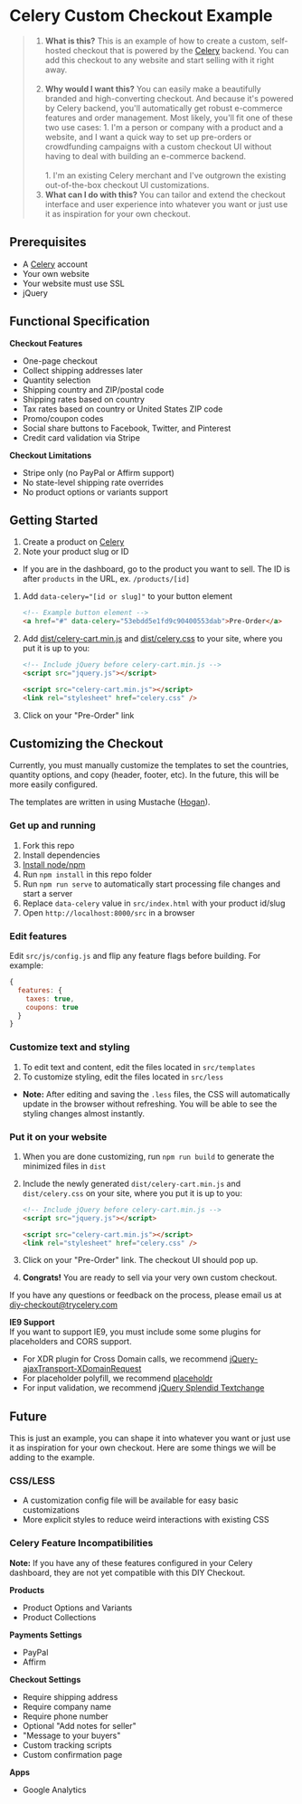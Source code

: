 Celery Custom Checkout Example
============

> 1. **What is this?** This is an example of how to create a custom, self-hosted checkout that is powered by the [Celery](https://trycelery.com) backend. You can add this checkout to any website and start selling with it right away.<br/><br/>
> 1. **Why would I want this?** You can easily make a beautifully branded and high-converting checkout. And because it's powered by Celery backend, you'll automatically get robust e-commerce features and order management. Most likely, you'll fit one of these two use cases:
    1. I'm a person or company with a product and a website, and I want a quick way to set up pre-orders or crowdfunding campaigns with a custom checkout UI without having to deal with building an e-commerce backend. <br/><br/>
    1. I'm an existing Celery merchant and I've outgrown the existing out-of-the-box checkout UI customizations.
> 1. **What can I do with this?** You can tailor and extend the checkout interface and user experience into whatever you want or just use it as inspiration for your own checkout.

## Prerequisites

* A [Celery](https://trycelery.com) account
* Your own website
* Your website must use SSL
* jQuery

## Functional Specification

**Checkout Features**

* One-page checkout
* Collect shipping addresses later
* Quantity selection
* Shipping country and ZIP/postal code
* Shipping rates based on country 
* Tax rates based on country or United States ZIP code
* Promo/coupon codes
* Social share buttons to Facebook, Twitter, and Pinterest
* Credit card validation via Stripe

**Checkout Limitations**

* Stripe only (no PayPal or Affirm support)
* No state-level shipping rate overrides
* No product options or variants support

## Getting Started

1. Create a product on [Celery](https://trycelery.com)
1. Note your product slug or ID
  * If you are in the dashboard, go to the product you want to sell. The ID is after `products` in the URL, ex. `/products/[id]`
1. Add `data-celery="[id or slug]"` to your button element

    ```html
    <!-- Example button element -->
    <a href="#" data-celery="53ebdd5e1fd9c90400553dab">Pre-Order</a>
    ```

1. Add [dist/celery-cart.min.js](https://github.com/airbrite/diy-checkout/blob/master/dist/celery-cart.min.js) and [dist/celery.css](https://github.com/airbrite/diy-checkout/blob/master/dist/celery.css) to your site, where you put it is up to you:

    ```html
    <!-- Include jQuery before celery-cart.min.js -->
    <script src="jquery.js"></script>
    
    <script src="celery-cart.min.js"></script>
    <link rel="stylesheet" href="celery.css" />
    ```

1.  Click on your "Pre-Order" link


## Customizing the Checkout

Currently, you must manually customize the templates to set the countries, quantity options, and copy (header, footer, etc). In the future, this will be more easily configured.

The templates are written in using Mustache ([Hogan](http://twitter.github.io/hogan.js/)).

### Get up and running

1. Fork this repo
1. Install dependencies
  1. [Install node/npm](http://nodejs.org/)
  1. Run `npm install` in this repo folder
1. Run `npm run serve` to automatically start processing file changes and start a server
1. Replace `data-celery` value in `src/index.html` with your product id/slug
1. Open `http://localhost:8000/src` in a browser

### Edit features

Edit `src/js/config.js` and flip any feature flags before building. For example:

```js
{
  features: {
    taxes: true,
    coupons: true
  }
}
```

### Customize text and styling

1. To edit text and content, edit the files located in  `src/templates`
2. To customize styling, edit the files located in `src/less`
  * **Note:** After editing and saving the `.less` files, the CSS will automatically update in the browser without refreshing. You will be able to see the styling changes almost instantly.

### Put it on your website

1. When you are done customizing, run `npm run build` to generate the minimized files in `dist`
1. Include the newly generated `dist/celery-cart.min.js` and `dist/celery.css` on your site, where you put it is up to you:

    ```html
    <!-- Include jQuery before celery-cart.min.js -->
    <script src="jquery.js"></script>
    
    <script src="celery-cart.min.js"></script>
    <link rel="stylesheet" href="celery.css" />
    ```

1. Click on your "Pre-Order" link. The checkout UI should pop up.
1. **Congrats!** You are ready to sell via your very own custom checkout.

If you have any questions or feedback on the process, please email us at [diy-checkout@trycelery.com](mailto:diy-checkout@trycelery.com)

**IE9 Support**<br/>
If you want to support IE9, you must include some some plugins for placeholders and CORS support.

* For XDR plugin for Cross Domain calls, we recommend [jQuery-ajaxTransport-XDomainRequest](https://github.com/MoonScript/jQuery-ajaxTransport-XDomainRequest)
* For placeholder polyfill, we recommend [placeholdr](https://github.com/vote539/placeholdr)
* For input validation, we recommend [jQuery Splendid Textchange](https://github.com/pandell/jquery-splendid-textchange)

## Future

This is just an example, you can shape it into whatever you want or just use it as inspiration for your own checkout. Here are some things we will be adding to the example.

### CSS/LESS

* A customization config file will be available for easy basic customizations
* More explicit styles to reduce weird interactions with existing CSS

### Celery Feature Incompatibilities

**Note:** If you have any of these features configured in your Celery dashboard, they are not yet compatible with this DIY Checkout.

**Products**

* Product Options and Variants
* Product Collections

**Payments Settings**

* PayPal
* Affirm

**Checkout Settings**

* Require shipping address
* Require company name
* Require phone number
* Optional "Add notes for seller"
* "Message to your buyers"
* Custom tracking scripts
* Custom confirmation page

**Apps**

* Google Analytics

